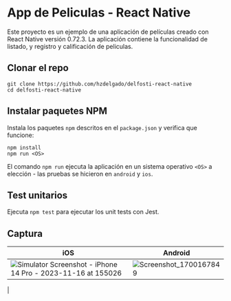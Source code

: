 # App de Peliculas - React Native

Este proyecto es un ejemplo de una aplicación de películas creado con React Native versión 0.72.3. La aplicación contiene la funcionalidad de listado, y registro y calificación de peliculas.

## Clonar el repo
```shell
git clone https://github.com/hzdelgado/delfosti-react-native
cd delfosti-react-native
```
## Instalar paquetes NPM
Instala los paquetes `npm` descritos en el `package.json` y verifica que funcione:
```shell
npm install
npm run <OS>
```
El comando `npm run` ejecuta la aplicación en un sistema operativo `<OS>` a elección - las pruebas se hicieron en `android` y `ios`.

## Test unitarios 

Ejecuta `npm test` para ejecutar los unit tests con Jest.

## Captura
| iOS | Android |
| ------------- | ------------- |
| ![Simulator Screenshot - iPhone 14 Pro - 2023-11-16 at 155026](https://github.com/hzdelgado/delfosti-react-native/assets/88523514/cb16af80-002f-4a84-8ab9-44dec2ba04aa)  | ![Screenshot_1700167849](https://github.com/hzdelgado/delfosti-react-native/assets/88523514/2dbf98b9-9138-4dc3-887c-0f5bab61b962)
  |

